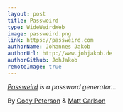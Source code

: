 ```yaml
---
layout: post
title: Passweird
type: WideWeirdWeb
image: passweird.png
link: https://passweird.com
authorName: Johannes Jakob
authorUrl: http://www.johjakob.de
authorGithub: JohJakob
remoteImage: true
---
```


_[Passweird](https://passweird.com) is a password generator..._

By [Cody Peterson](http://humanshapes.co) & [Matt Carlson](http://plaidmtn.com)
